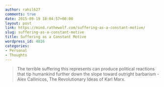 ```yaml
---
author: rahil627
comments: true
date: 2015-09-19 18:04:57+00:00
layout: post
link: https://mind.rathewolf.com/suffering-as-a-constant-motive/
slug: suffering-as-a-constant-motive
title: Suffering as a Constant Motive
wordpress_id: 4816
categories:
- Personal
- Thoughts
---
```


<blockquote>The terrible suffering this represents can produce political reactions that tip humankind further down the slope toward outright barbarism - Alex Callinicos, The Revolutionary Ideas of Karl Marx.</blockquote>
